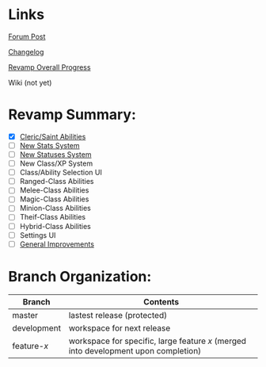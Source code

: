 # Links

[Forum Post](https://forums.terraria.org/index.php?threads/experience-and-classes.53048/)

[Changelog](master/description.txt)

[Revamp Overall Progress](https://github.com/SaerusTierialis/tModLoader_ExperienceAndClasses/projects/1)

Wiki (not yet)

# Revamp Summary:
- [x] [Cleric/Saint Abilities](https://github.com/SaerusTierialis/tModLoader_ExperienceAndClasses/milestone/3)
- [ ] [New Stats System](https://github.com/SaerusTierialis/tModLoader_ExperienceAndClasses/milestone/1)
- [ ] [New Statuses System](https://github.com/SaerusTierialis/tModLoader_ExperienceAndClasses/milestone/4)
- [ ] New Class/XP System
- [ ] Class/Ability Selection UI
- [ ] Ranged-Class Abilities
- [ ] Melee-Class Abilities
- [ ] Magic-Class Abilities
- [ ] Minion-Class Abilities
- [ ] Theif-Class Abilities
- [ ] Hybrid-Class Abilities
- [ ] Settings UI
- [ ] [General Improvements](https://github.com/SaerusTierialis/tModLoader_ExperienceAndClasses/milestone/2)

# Branch Organization:
| Branch | Contents |
| ------ | ----------- |
| master | lastest release (protected) |
| development | workspace for next release |
| feature-*x* | workspace for specific, large feature *x* (merged into development upon completion) |
